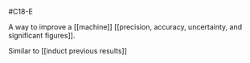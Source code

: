 #C18-E 

A way to improve a [[machine]] [[precision, accuracy, uncertainty, and significant figures]].

Similar to [[induct previous results]]